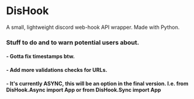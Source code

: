 # DisHook
A small, lightweight discord web-hook API wrapper. Made with Python.

### Stuff to do and to warn potential users about.

#### - Gotta fix timestamps btw.
#### - Add more validations checks for URLs.
#### - It's currently ASYNC, this will be an option in the final version. I.e. from DisHook.Async import App or from DisHook.Sync import App

